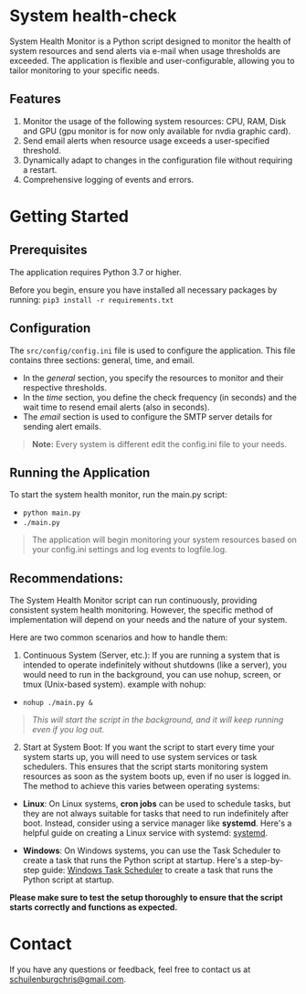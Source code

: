 # System health-check
System Health Monitor is a Python script designed to monitor the health of system resources and send alerts via e-mail when usage thresholds are exceeded. 
The application is flexible and user-configurable, allowing you to tailor monitoring to your specific needs.

## Features
1.  Monitor the usage of the following system resources: CPU, RAM, Disk and GPU (gpu monitor is for now only available for nvdia graphic card).
2.  Send email alerts when resource usage exceeds a user-specified threshold.
3.  Dynamically adapt to changes in the configuration file without requiring a restart.
4.  Comprehensive logging of events and errors.

# Getting Started
## Prerequisites
The application requires Python 3.7 or higher.

Before you begin, ensure you have installed all necessary packages by running: `pip3 install -r requirements.txt`

## Configuration
The `src/config/config.ini` file is used to configure the application. This file contains three sections: general, time, and email.
* In the *general* section, you specify the resources to monitor and their respective thresholds.
* In the *time* section, you define the check frequency (in seconds) and the wait time to resend email alerts (also in seconds).
* The *email* section is used to configure the SMTP server details for sending alert emails.
 >  **Note:** Every system is different edit the config.ini file to your needs.

## Running the Application
To start the system health monitor, run the main.py script:
*  `python main.py`
*  `./main.py`
> The application will begin monitoring your system resources based on your config.ini settings and log events to logfile.log.

## Recommendations:
The System Health Monitor script can run continuously, providing consistent system health monitoring. 
However, the specific method of implementation will depend on your needs and the nature of your system.

Here are two common scenarios and how to handle them:
1.  Continuous System (Server, etc.): If you are running a system that is intended to operate indefinitely without shutdowns (like a server), you would need to run in the background, you can use nohup, screen, or tmux (Unix-based system).
example with nohup:
* `nohup ./main.py &` 
> *This will start the script in the background, and it will keep running even if you log out.*
2.  Start at System Boot: If you want the script to start every time your system starts up, you will need to use system services or task schedulers. This ensures that the script starts monitoring system resources as soon as the system boots up, even if no user is logged in. The method to achieve this varies between operating systems:
+ **Linux**: On Linux systems, **cron jobs** can be used to schedule tasks, but they are not always suitable for tasks that need to run indefinitely after boot. Instead, consider using a service manager like **systemd**. Here's a helpful guide on creating a Linux service with systemd: [systemd](https://medium.com/@benmorel/creating-a-linux-service-with-systemd-611b5c8b91d6).

+ **Windows**: On Windows systems, you can use the Task Scheduler to create a task that runs the Python script at startup. Here's a step-by-step guide: [Windows Task Scheduler](https://www.windowscentral.com/how-create-automated-task-using-task-scheduler-windows-10) to create a task that runs the Python script at startup.

**Please make sure to test the setup thoroughly to ensure that the script starts correctly and functions as expected.**

# Contact

If you have any questions or feedback, feel free to contact us at schuilenburgchris@gmail.com.
